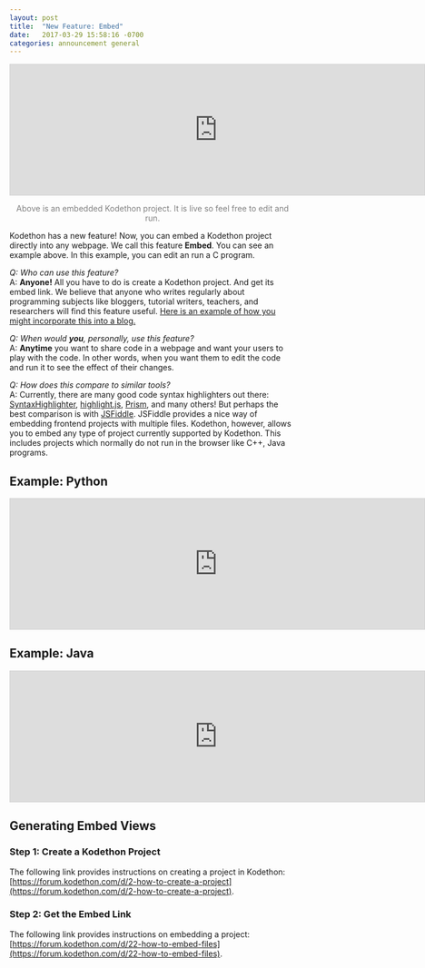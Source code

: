 ```yaml
---
layout: post
title:  "New Feature: Embed"
date:   2017-03-29 15:58:16 -0700
categories: announcement general 
---
```



<!--![Kodethon Screenshot]({{site.url}}{{site.baseurl}}/images/hw.png)-->
<iframe width="730" height="230" src="https://www.kodethon.com/#/embed?c=3b5d30f75af09e6233bd7b4ce3853de8&e=javascript&v=node-5.6.0&f=/C/math.c" style="border:1px solid lightgrey"></iframe>

<div style="text-align:center">
<p style="color: gray">Above is an embedded Kodethon project.  It is live so feel free to edit and run.</p>
</div>


Kodethon has a new feature!  Now, you can embed a Kodethon project directly into
any webpage.  We call this feature <b>Embed</b>.  You can see an example above.
In this example, you can edit an run a C program.  

<em>Q: Who can use this feature?</em> <br/>
A: <b>Anyone!</b>  All you have to do is create a
Kodethon project.  And get its embed link.  We believe that anyone who writes
regularly about programming subjects like bloggers, tutorial writers, teachers,
and researchers will find this feature useful.  <a href="https://3b5d30f75af09e6233bd7b4ce3853de8-environ.kodethon.com/demo/index.html" target="_blank">Here is an example of how you might incorporate this into a blog.</a>

<em>Q: When would <b>you</b>, personally, use this feature? </em><br/> 
A: <b>Anytime</b> you want to share code in a webpage and want your users to play with the code.  In other words, when you want them to edit the code and run it to see the effect of their changes. 

<em>Q: How does this compare to similar tools?</em><br/> 
A: Currently, there are many good
code syntax highlighters out there: <a
href="http://alexgorbatchev.com/SyntaxHighlighter/">SyntaxHighlighter</a>, <a
href="https://highlightjs.org/">highlight.js</a>, <a
href="http://prismjs.com/">Prism</a>, and many others!  But perhaps the best
comparison is with [JSFiddle](https://jsfiddle.net/).  JSFiddle provides a nice
way of embedding frontend projects with multiple files. Kodethon, however,
allows you to embed any type of project currently supported by Kodethon.  This
includes projects which normally do not run in the browser like C++, Java
programs.

<h2>Example: Python</h2>

<iframe width="730" height="230" src="https://www.kodethon.com/#/embed?c=3b5d30f75af09e6233bd7b4ce3853de8&e=python&v=2.7.9&f=/python/sq.py" style="border:1px solid lightgrey"></iframe>

<h2>Example: Java</h2>

<iframe width="730" height="230" src="https://www.kodethon.com/#/embed?c=3b5d30f75af09e6233bd7b4ce3853de8&e=java&v=1.8.0&f=/java/HelloWorld.java" style="border:1px solid lightgrey"></iframe>


<h2>Generating Embed Views</h2>
<h3>Step 1: Create a Kodethon Project</h3>

The following link provides instructions on creating a project in Kodethon: [https://forum.kodethon.com/d/2-how-to-create-a-project](https://forum.kodethon.com/d/2-how-to-create-a-project).

<h3>Step 2: Get the Embed Link</h3>

The following link provides instructions on embedding a project: [https://forum.kodethon.com/d/22-how-to-embed-files](https://forum.kodethon.com/d/22-how-to-embed-files).

